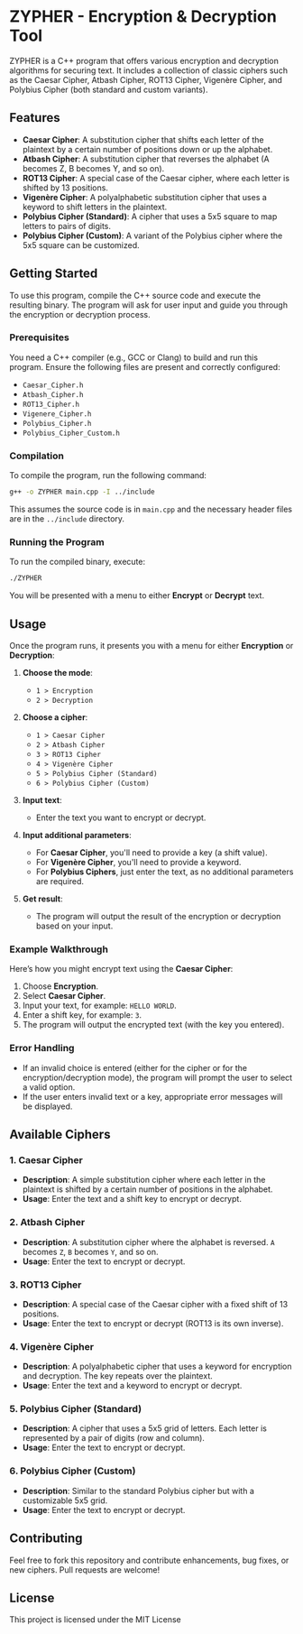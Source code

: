 # ZYPHER - Encryption & Decryption Tool

ZYPHER is a C++ program that offers various encryption and decryption algorithms for securing text. It includes a collection of classic ciphers such as the Caesar Cipher, Atbash Cipher, ROT13 Cipher, Vigenère Cipher, and Polybius Cipher (both standard and custom variants).

## Features

- **Caesar Cipher**: A substitution cipher that shifts each letter of the plaintext by a certain number of positions down or up the alphabet.
- **Atbash Cipher**: A substitution cipher that reverses the alphabet (A becomes Z, B becomes Y, and so on).
- **ROT13 Cipher**: A special case of the Caesar cipher, where each letter is shifted by 13 positions.
- **Vigenère Cipher**: A polyalphabetic substitution cipher that uses a keyword to shift letters in the plaintext.
- **Polybius Cipher (Standard)**: A cipher that uses a 5x5 square to map letters to pairs of digits.
- **Polybius Cipher (Custom)**: A variant of the Polybius cipher where the 5x5 square can be customized.

## Getting Started

To use this program, compile the C++ source code and execute the resulting binary. The program will ask for user input and guide you through the encryption or decryption process.

### Prerequisites

You need a C++ compiler (e.g., GCC or Clang) to build and run this program. Ensure the following files are present and correctly configured:

- `Caesar_Cipher.h`
- `Atbash_Cipher.h`
- `ROT13_Cipher.h`
- `Vigenere_Cipher.h`
- `Polybius_Cipher.h`
- `Polybius_Cipher_Custom.h`

### Compilation

To compile the program, run the following command:

```bash
g++ -o ZYPHER main.cpp -I ../include
```

This assumes the source code is in `main.cpp` and the necessary header files are in the `../include` directory.

### Running the Program

To run the compiled binary, execute:

```bash
./ZYPHER
```

You will be presented with a menu to either **Encrypt** or **Decrypt** text.

## Usage

Once the program runs, it presents you with a menu for either **Encryption** or **Decryption**:

1. **Choose the mode**:

   - `1 > Encryption`
   - `2 > Decryption`

2. **Choose a cipher**:

   - `1 > Caesar Cipher`
   - `2 > Atbash Cipher`
   - `3 > ROT13 Cipher`
   - `4 > Vigenère Cipher`
   - `5 > Polybius Cipher (Standard)`
   - `6 > Polybius Cipher (Custom)`

3. **Input text**:

   - Enter the text you want to encrypt or decrypt.

4. **Input additional parameters**:

   - For **Caesar Cipher**, you'll need to provide a key (a shift value).
   - For **Vigenère Cipher**, you'll need to provide a keyword.
   - For **Polybius Ciphers**, just enter the text, as no additional parameters are required.

5. **Get result**:

   - The program will output the result of the encryption or decryption based on your input.

### Example Walkthrough

Here’s how you might encrypt text using the **Caesar Cipher**:

1. Choose **Encryption**.
2. Select **Caesar Cipher**.
3. Input your text, for example: `HELLO WORLD`.
4. Enter a shift key, for example: `3`.
5. The program will output the encrypted text (with the key you entered).

### Error Handling

- If an invalid choice is entered (either for the cipher or for the encryption/decryption mode), the program will prompt the user to select a valid option.
- If the user enters invalid text or a key, appropriate error messages will be displayed.

## Available Ciphers

### 1. **Caesar Cipher**

- **Description**: A simple substitution cipher where each letter in the plaintext is shifted by a certain number of positions in the alphabet.
- **Usage**: Enter the text and a shift key to encrypt or decrypt.

### 2. **Atbash Cipher**

- **Description**: A substitution cipher where the alphabet is reversed. `A` becomes `Z`, `B` becomes `Y`, and so on.
- **Usage**: Enter the text to encrypt or decrypt.

### 3. **ROT13 Cipher**

- **Description**: A special case of the Caesar cipher with a fixed shift of 13 positions.
- **Usage**: Enter the text to encrypt or decrypt (ROT13 is its own inverse).

### 4. **Vigenère Cipher**

- **Description**: A polyalphabetic cipher that uses a keyword for encryption and decryption. The key repeats over the plaintext.
- **Usage**: Enter the text and a keyword to encrypt or decrypt.

### 5. **Polybius Cipher (Standard)**

- **Description**: A cipher that uses a 5x5 grid of letters. Each letter is represented by a pair of digits (row and column).
- **Usage**: Enter the text to encrypt or decrypt.

### 6. **Polybius Cipher (Custom)**

- **Description**: Similar to the standard Polybius cipher but with a customizable 5x5 grid.
- **Usage**: Enter the text to encrypt or decrypt.

## Contributing

Feel free to fork this repository and contribute enhancements, bug fixes, or new ciphers. Pull requests are welcome!

## License

This project is licensed under the MIT License
